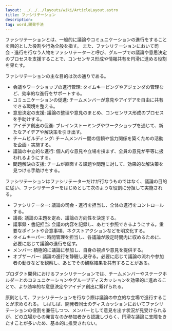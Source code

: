 ```yaml
---
layout: ../../../layouts/wiki/ArticleLayout.astro
title: ファシリテーション
description:
tag: word,開発手法
---
```


ファシリテーションとは、一般的に議論やコミュニケーションの進行をすることを目的とした役割や行為全般を指す。
また、ファシリテーションにおいて司会・進行を行なう人物をファシリテーターと呼び、グループでの議論や意思決定のプロセスを支援することで、コンセンサス形成や情報共有を円滑に進める役割を果たす。

ファシリテーションの主な目的は次の通りである。
- 会議やワークショップの進行管理: タイムキーピングやアジェンダの管理など、効率的な進行をサポートする。
- コミュニケーションの促進: チームメンバーが意見やアイデアを自由に共有できる環境を整える。
- 意思決定の支援: 議論の整理や意見のまとめ、コンセンサス形成のプロセスを手助けする。
- アイデア創出の促進: ブレインストーミングやワークショップを通じて、新たなアイデアや解決策を引き出す。
- チームビルディング: チームメンバー間の信頼や協力関係を築くための活動を企画・実施する。
- 議論の中立的な進行: 個人的な意見や立場を挟まず、全員の意見が平等に扱われるようにする。
- 問題解決の支援: チームが直面する課題や問題に対して、効果的な解決策を見つける手助けをする。

ファシリテーションはファシリテーターだけが行なうものではなく、議論の目的に従い、ファシリテーターをはじめとして次のような役割に分担して実施される。
- ファシリテーター: 議論の司会・進行を担当し、全体の進行をコントロールする。
- 議長: 議論の主題を定め、議論の方向性を決定する。
- 議事録・書記担当: 会議の内容を記録し、あとで参照できるようにする。重要なポイントや合意事項、ネクストアクションなどを明文化する。
- タイムキーパー: 時間管理を担当し、各議論が設定時間内に収めるために、必要に応じて議論の進行を促す。
- メンバー: 積極的に議論に参加し、自身の視点や意見を提供する。
- オブザーバー: 議論の進行を静観し見守る。必要に応じて議論の流れや参加者の動きなどを観察し、あとでその観察結果を共有することがある。

プロダクト開発におけるファシリテーションでは、チームメンバーやステークホルダーとのコミュニケーションやグループディスカッションを効果的に進めることで、より効率的な意思決定やアイデア創出に繋げられる。

原則として、ファシリテーションを行なう際は議論の中立的な立場で進行することが求められる。
しばしば、開発者同士のディスカッションにおいてファシリテーションの役割を兼任しつつ、メンバーとして意見を出す状況が見受けられるが、どの立場からの発言なのか参加者から認識しづらく、円滑な議論に支障をきたすことが多いため、基本的に推奨されない。
